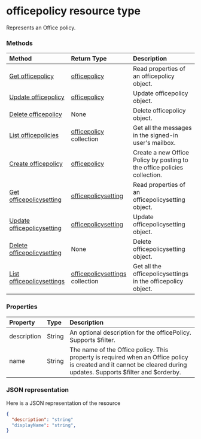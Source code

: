 # officepolicy resource type

Represents an Office policy.


### Methods
| Method       | Return Type  |Description|
|:---------------|:--------|:----------|
|[Get officepolicy](../api/officepolicy_get.md) | [officepolicy](officepolicy.md) |Read properties of an officepolicy object.|
|[Update officepolicy](../api/officepolicy_update.md) | [officepolicy](officepolicy.md) |Update officepolicy object. |
|[Delete officepolicy](../api/officepolicy_delete.md) | None |Delete officepolicy object. |
|[List officepolicies](../api/officepolicy_list.md) |[officepolicy](officepolicy.md) collection| Get all the messages in the signed-in user's mailbox.|
|[Create officepolicy](../api/officepolicy_post_officepolicies.md) |[officepolicy](officepolicy.md)| Create a new Office Policy by posting to the office policies collection.|
|[Get officepolicysetting](../api/officepolicysetting_get.md) | [officepolicysetting](officepolicysetting.md) |Read properties of an officepolicysetting object.|
|[Update officepolicysetting](../api/officepolicysetting_update.md) | [officepolicysetting](officepolicysetting.md) |Update officepolicysetting object.|
|[Delete officepolicysetting](../api/officepolicysetting_delete.md) | None |Delete officepolicysetting object. |
|[List officepolicysettings](../api/officepolicy_list_officepolicysettings.md) |[officepolicysettings](officepolicysettings.md) collection| Get all the officepolicysettings in the officepolicy object.|

### Properties
| Property	   | Type	|Description|
|:---------------|:--------|:----------|
|description|String|An optional description for the officePolicy. Supports $filter.|
|name|String|The name of the Office policy. This property is required when an Office policy is created and it cannot be cleared during updates. Supports $filter and $orderby.|


### JSON representation

Here is a JSON representation of the resource

<!-- {
  "blockType": "resource",
  "optionalProperties": [
    "description",
    "displayName"
  ],
  "keyProperty": "id",
  "@odata.type": "microsoft.graph.officepolicy"
}-->

```json
{
  "description": "string"
  "displayName": "string",
}

```

<!-- uuid: 8fcb5dbc-d5aa-4681-8e31-b001d5168d79
2015-10-25 14:57:30 UTC -->
<!-- {
  "type": "#page.annotation",
  "description": "user resource",
  "keywords": "",
  "section": "documentation",
  "tocPath": ""
}-->
